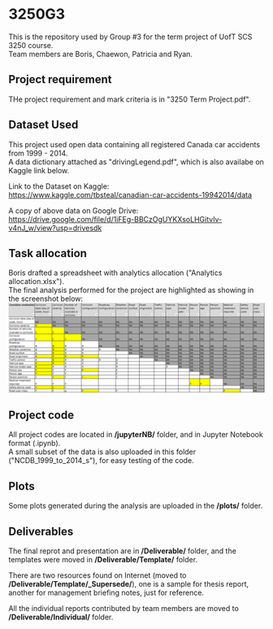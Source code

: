 # 3250G3
This is the repository used by Group #3 for the term project of UofT SCS 3250 course.  
Team members are Boris, Chaewon, Patricia and Ryan.

## Project requirement
THe project requirement and mark criteria is in "3250 Term Project.pdf".

## Dataset Used
This project used open data containing all registered Canada car accidents from 1999 - 2014.  
A data dictionary attached as "drivingLegend.pdf", which is also availabe on Kaggle link below.

Link to the Dataset on Kaggle:  
https://www.kaggle.com/tbsteal/canadian-car-accidents-19942014/data

A copy of above data on Google Drive:  
https://drive.google.com/file/d/1iFEg-BBCzOgUYKXsoLHGitvIv-v4nJ_w/view?usp=drivesdk

## Task allocation
Boris drafted a spreadsheet with analytics allocation ("Analytics allocation.xlsx").  
The final analysis performed for the project are highlighted as showing in the screenshot below:
![img](plots/allocation.png)

## Project code
All project codes are located in __/jupyterNB/__ folder, and in Jupyter Notebook format (.ipynb).  
A small subset of the data is also uploaded in this folder ("NCDB_1999_to_2014_s"), for easy testing of the code.

## Plots
Some plots generated during the analysis are uploaded in the __/plots/__ folder.

## Deliverables
The final reprot and presentation are in __/Deliverable/__ folder, and the templates were moved in __/Deliverable/Template/__ folder.

There are two resources found on Internet (moved to __/Deliverable/Template/\_Supersede/__), one is a sample for thesis report, another for management briefing notes, just for reference. 

All the individual reports contributed by team members are moved to __/Deliverable/Individual/__ folder.

